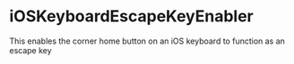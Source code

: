 # iOSKeyboardEscapeKeyEnabler
This enables the corner home button on an iOS keyboard to function as an escape key
